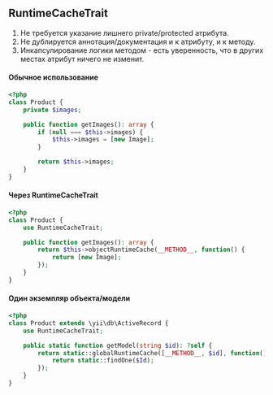 ## RuntimeCacheTrait

1. Не требуется указание лишнего private/protected атрибута.
2. Не дублируется аннотация/документация и к атрибуту, и к методу.
3. Инкапсулирование логики методом - есть уверенность, что в других местах атрибут ничего не изменит.

#### Обычное использование

```php
<?php
class Product {
    private $images;

    public function getImages(): array {
        if (null === $this->images) {
            $this->images = [new Image];
        }

        return $this->images;
    }
}
```

#### Через RuntimeCacheTrait

```php
<?php
class Product {
    use RuntimeCacheTrait;

    public function getImages(): array {
        return $this->objectRuntimeCache(__METHOD__, function() {
            return [new Image];
        });
    }
}
```

#### Один экземпляр объекта/модели

```php
<?php
class Product extends \yii\db\ActiveRecord {
    use RuntimeCacheTrait;

    public static function getModel(string $id): ?self {
        return static::globalRuntimeCache([__METHOD__, $id], function() use ($id) {
            return static::findOne($Id);
        });
    }
}
```
